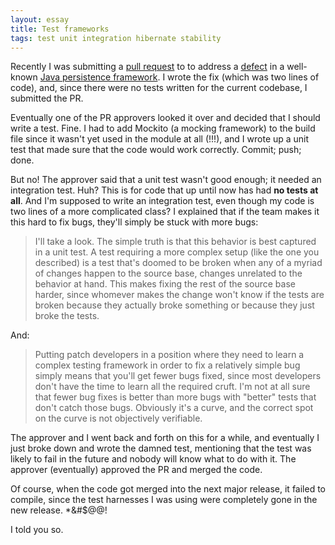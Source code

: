```yaml
---
layout: essay
title: Test frameworks
tags: test unit integration hibernate stability
---
```

Recently I was submitting a [pull request](https://github.com/hibernate/hibernate-orm/pull/731) to to address a [defect](https://hibernate.atlassian.net/browse/HHH-9142) in a well-known [Java persistence framework](http://hibernate.org). I wrote the fix (which was two lines of code), and, since there were no tests written for the current codebase, I submitted the PR.

Eventually one of the PR approvers looked it over and decided that I should write a test. Fine. I had to add Mockito (a mocking framework) to the build file since it wasn't yet used in the module at all (!!!), and I wrote up a unit test that made sure that the code would work correctly. Commit; push; done.

But no! The approver said that a unit test wasn't good enough; it needed an integration test. Huh? This is for code that up until now has had **no tests at all**. And I'm supposed to write an integration test, even though my code is two lines of a more complicated class? I explained that if the team makes it this hard to fix bugs, they'll simply be stuck with more bugs:

> I'll take a look. The simple truth is that this behavior is best captured in a unit test. A test requiring a more complex setup (like the one you described) is a test that's doomed to be broken when any of a myriad of changes happen to the source base, changes unrelated to the behavior at hand. This makes fixing the rest of the source base harder, since whomever makes the change won't know if the tests are broken because they actually broke something or because they just broke the tests.

And:

> Putting patch developers in a position where they need to learn a complex testing framework in order to fix a relatively simple bug simply means that you'll get fewer bugs fixed, since most developers don't have the time to learn all the required cruft. I'm not at all sure that fewer bug fixes is better than more bugs with "better" tests that don't catch those bugs. Obviously it's a curve, and the correct spot on the curve is not objectively verifiable.

The approver and I went back and forth on this for a while, and eventually I just broke down and wrote the damned test, mentioning that the test was likely to fail in the future and nobody will know what to do with it. The approver (eventually) approved the PR and merged the code.

Of course, when the code got merged into the next major release, it failed to compile, since the test harnesses I was using were completely gone in the new release. *&#$@@!

I told you so.

